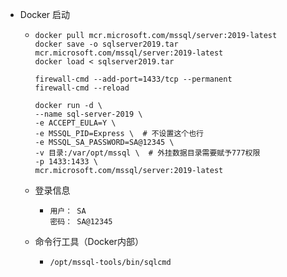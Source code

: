 - Docker 启动
	- ```
	  docker pull mcr.microsoft.com/mssql/server:2019-latest
	  docker save -o sqlserver2019.tar mcr.microsoft.com/mssql/server:2019-latest
	  docker load < sqlserver2019.tar
	  
	  firewall-cmd --add-port=1433/tcp --permanent
	  firewall-cmd --reload
	  
	  docker run -d \
	  --name sql-server-2019 \
	  -e ACCEPT_EULA=Y \
	  -e MSSQL_PID=Express \  # 不设置这个也行
	  -e MSSQL_SA_PASSWORD=SA@12345 \
	  -v 目录:/var/opt/mssql \  # 外挂数据目录需要赋予777权限
	  -p 1433:1433 \
	  mcr.microsoft.com/mssql/server:2019-latest
	  ```
	- 登录信息
		- ```
		  用户： SA
		  密码： SA@12345
		  ```
	- 命令行工具（Docker内部）
		- ```
		  /opt/mssql-tools/bin/sqlcmd
		  ```